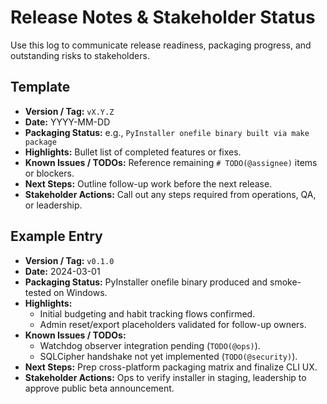 # Release Notes & Stakeholder Status

Use this log to communicate release readiness, packaging progress, and outstanding risks to stakeholders.

## Template
- **Version / Tag:** `vX.Y.Z`
- **Date:** YYYY-MM-DD
- **Packaging Status:** e.g., `PyInstaller onefile binary built via make package`
- **Highlights:** Bullet list of completed features or fixes.
- **Known Issues / TODOs:** Reference remaining `# TODO(@assignee)` items or blockers.
- **Next Steps:** Outline follow-up work before the next release.
- **Stakeholder Actions:** Call out any steps required from operations, QA, or leadership.

## Example Entry
- **Version / Tag:** `v0.1.0`
- **Date:** 2024-03-01
- **Packaging Status:** PyInstaller onefile binary produced and smoke-tested on Windows.
- **Highlights:**
  - Initial budgeting and habit tracking flows confirmed.
  - Admin reset/export placeholders validated for follow-up owners.
- **Known Issues / TODOs:**
  - Watchdog observer integration pending (`TODO(@ops)`).
  - SQLCipher handshake not yet implemented (`TODO(@security)`).
- **Next Steps:** Prep cross-platform packaging matrix and finalize CLI UX.
- **Stakeholder Actions:** Ops to verify installer in staging, leadership to approve public beta announcement.
